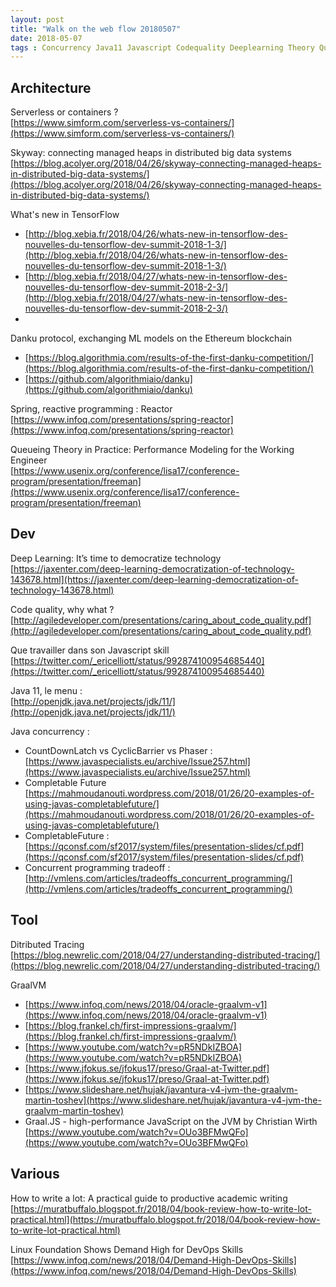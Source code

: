 ```yaml
---
layout: post
title: "Walk on the web flow 20180507"
date: 2018-05-07
tags : Concurrency Java11 Javascript Codequality Deeplearning Theory Queue Spring Reactor Reactiveprogramming Blockchain Ethereum Machinelearning Danku TensorFlow Heap Distributed Containers Serverless Webflowwalk  Tracing Graalvm Devops
---
```


## Architecture

Serverless or containers ?   
[https://www.simform.com/serverless-vs-containers/](https://www.simform.com/serverless-vs-containers/)

Skyway: connecting managed heaps in distributed big data systems    
[https://blog.acolyer.org/2018/04/26/skyway-connecting-managed-heaps-in-distributed-big-data-systems/](https://blog.acolyer.org/2018/04/26/skyway-connecting-managed-heaps-in-distributed-big-data-systems/)

What's new in TensorFlow    
* [http://blog.xebia.fr/2018/04/26/whats-new-in-tensorflow-des-nouvelles-du-tensorflow-dev-summit-2018-1-3/](http://blog.xebia.fr/2018/04/26/whats-new-in-tensorflow-des-nouvelles-du-tensorflow-dev-summit-2018-1-3/)
* [http://blog.xebia.fr/2018/04/27/whats-new-in-tensorflow-des-nouvelles-du-tensorflow-dev-summit-2018-2-3/](http://blog.xebia.fr/2018/04/27/whats-new-in-tensorflow-des-nouvelles-du-tensorflow-dev-summit-2018-2-3/)
*  

Danku protocol, exchanging ML models on the Ethereum blockchain    
* [https://blog.algorithmia.com/results-of-the-first-danku-competition/](https://blog.algorithmia.com/results-of-the-first-danku-competition/)
* [https://github.com/algorithmiaio/danku](https://github.com/algorithmiaio/danku)

Spring, reactive programming : Reactor    
[https://www.infoq.com/presentations/spring-reactor](https://www.infoq.com/presentations/spring-reactor)

Queueing Theory in Practice: Performance Modeling for the Working Engineer     
[https://www.usenix.org/conference/lisa17/conference-program/presentation/freeman](https://www.usenix.org/conference/lisa17/conference-program/presentation/freeman)

## Dev

Deep Learning: It’s time to democratize technology    
[https://jaxenter.com/deep-learning-democratization-of-technology-143678.html](https://jaxenter.com/deep-learning-democratization-of-technology-143678.html)

Code quality, why what ?    
[http://agiledeveloper.com/presentations/caring_about_code_quality.pdf](http://agiledeveloper.com/presentations/caring_about_code_quality.pdf)

Que travailler dans son Javascript skill    
[https://twitter.com/_ericelliott/status/992874100954685440](https://twitter.com/_ericelliott/status/992874100954685440)

Java 11, le menu :    
[http://openjdk.java.net/projects/jdk/11/](http://openjdk.java.net/projects/jdk/11/)

Java concurrency :     
* CountDownLatch vs CyclicBarrier vs Phaser : [https://www.javaspecialists.eu/archive/Issue257.html](https://www.javaspecialists.eu/archive/Issue257.html)
* Completable Future [https://mahmoudanouti.wordpress.com/2018/01/26/20-examples-of-using-javas-completablefuture/](https://mahmoudanouti.wordpress.com/2018/01/26/20-examples-of-using-javas-completablefuture/)
* CompletableFuture : [https://qconsf.com/sf2017/system/files/presentation-slides/cf.pdf](https://qconsf.com/sf2017/system/files/presentation-slides/cf.pdf)
* Concurrent programming tradeoff : [http://vmlens.com/articles/tradeoffs_concurrent_programming/](http://vmlens.com/articles/tradeoffs_concurrent_programming/)

## Tool

Ditributed Tracing    
[https://blog.newrelic.com/2018/04/27/understanding-distributed-tracing/](https://blog.newrelic.com/2018/04/27/understanding-distributed-tracing/)

GraalVM    
* [https://www.infoq.com/news/2018/04/oracle-graalvm-v1](https://www.infoq.com/news/2018/04/oracle-graalvm-v1)
* [https://blog.frankel.ch/first-impressions-graalvm/](https://blog.frankel.ch/first-impressions-graalvm/)
* [https://www.youtube.com/watch?v=pR5NDkIZBOA](https://www.youtube.com/watch?v=pR5NDkIZBOA)
* [https://www.jfokus.se/jfokus17/preso/Graal-at-Twitter.pdf](https://www.jfokus.se/jfokus17/preso/Graal-at-Twitter.pdf)
* [https://www.slideshare.net/hujak/javantura-v4-jvm-the-graalvm-martin-toshev](https://www.slideshare.net/hujak/javantura-v4-jvm-the-graalvm-martin-toshev)
* Graal.JS - high-performance JavaScript on the JVM by Christian Wirth [https://www.youtube.com/watch?v=OUo3BFMwQFo](https://www.youtube.com/watch?v=OUo3BFMwQFo)

## Various

How to write a lot: A practical guide to productive academic writing     
[https://muratbuffalo.blogspot.fr/2018/04/book-review-how-to-write-lot-practical.html](https://muratbuffalo.blogspot.fr/2018/04/book-review-how-to-write-lot-practical.html)

Linux Foundation Shows Demand High for DevOps Skills    
[https://www.infoq.com/news/2018/04/Demand-High-DevOps-Skills](https://www.infoq.com/news/2018/04/Demand-High-DevOps-Skills)

